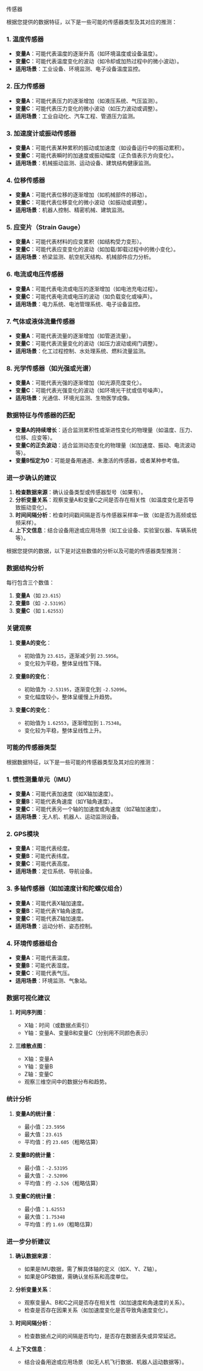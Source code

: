 传感器

根据您提供的数据特征，以下是一些可能的传感器类型及其对应的推测：

### 1. **温度传感器**
   - **变量A**：可能代表温度的逐渐升高（如环境温度或设备温度）。
   - **变量C**：可能代表温度变化的波动（如冷却或加热过程中的微小波动）。
   - **适用场景**：工业设备、环境监测、电子设备温度监控。

### 2. **压力传感器**
   - **变量A**：可能代表压力的逐渐增加（如液压系统、气压监测）。
   - **变量C**：可能代表压力变化的微小波动（如压力波动或调整）。
   - **适用场景**：工业自动化、汽车工程、管道压力监测。

### 3. **加速度计或振动传感器**
   - **变量A**：可能代表某种累积的振动或加速度（如设备运行中的振动累积）。
   - **变量C**：可能代表瞬时的加速度或振动幅度（正负值表示方向变化）。
   - **适用场景**：机械振动监测、运动设备、建筑结构健康监测。

### 4. **位移传感器**
   - **变量A**：可能代表位移的逐渐增加（如机械部件的移动）。
   - **变量C**：可能代表位移变化的微小波动（如振动或调整）。
   - **适用场景**：机器人控制、精密机械、建筑监测。

### 5. **应变片（Strain Gauge）**
   - **变量A**：可能代表材料的应变累积（如结构受力变形）。
   - **变量C**：可能代表应变变化的波动（如加载/卸载过程中的微小变化）。
   - **适用场景**：桥梁监测、航空航天结构、机械部件应力分析。

### 6. **电流或电压传感器**
   - **变量A**：可能代表电流或电压的逐渐增加（如电池充电过程）。
   - **变量C**：可能代表电流或电压的波动（如负载变化或噪声）。
   - **适用场景**：电力系统、电池管理系统、电子设备监控。

### 7. **气体或液体流量传感器**
   - **变量A**：可能代表流量的逐渐增加（如管道流量）。
   - **变量C**：可能代表流量变化的波动（如压力波动或阀门调整）。
   - **适用场景**：化工过程控制、水处理系统、燃料流量监测。

### 8. **光学传感器（如光强或光谱）**
   - **变量A**：可能代表光强的逐渐增加（如光源亮度变化）。
   - **变量C**：可能代表光强变化的波动（如环境光干扰或信号噪声）。
   - **适用场景**：光通信、环境光监测、生物医学成像。

### 数据特征与传感器的匹配
- **变量A的持续增长**：适合监测累积性或渐进性变化的物理量（如温度、压力、位移、应变等）。
- **变量C的正负波动**：适合监测动态变化的物理量（如加速度、振动、电流波动等）。
- **变量B恒定为0**：可能是备用通道、未激活的传感器，或者某种参考值。

### 进一步确认的建议
1. **检查数据来源**：确认设备类型或传感器型号（如果有）。
2. **分析变量关系**：观察变量A和变量C之间是否存在相关性（如温度变化是否导致振动变化）。
3. **时间间隔分析**：检查时间戳间隔是否与传感器采样率一致（如是否为高频或低频采样）。
4. **上下文信息**：结合设备用途或应用场景（如工业设备、实验室仪器、车辆系统等）。

根据您提供的数据，以下是对这些数值的分析以及可能的传感器类型推测：

### 数据结构分析
每行包含三个数值：
1. **变量A**（如 `23.615`）
2. **变量B**（如 `-2.53195`）
3. **变量C**（如 `1.62553`）

### 关键观察
1. **变量A的变化**：
   - 初始值为 `23.615`，逐渐减少到 `23.5956`。
   - 变化较为平稳，整体呈线性下降。

2. **变量B的变化**：
   - 初始值为 `-2.53195`，逐渐变化到 `-2.52096`。
   - 变化幅度较小，整体呈缓慢上升趋势。

3. **变量C的变化**：
   - 初始值为 `1.62553`，逐渐增加到 `1.75348`。
   - 变化较为平稳，整体呈线性上升。

### 可能的传感器类型
根据数据特征，以下是一些可能的传感器类型及其对应的推测：

### 1. **惯性测量单元（IMU）**
   - **变量A**：可能代表加速度（如X轴加速度）。
   - **变量B**：可能代表角速度（如Y轴角速度）。
   - **变量C**：可能代表另一个轴的加速度或角速度（如Z轴加速度）。
   - **适用场景**：无人机、机器人、运动监测设备。

### 2. **GPS模块**
   - **变量A**：可能代表经度。
   - **变量B**：可能代表纬度。
   - **变量C**：可能代表高度。
   - **适用场景**：定位系统、导航设备。

### 3. **多轴传感器（如加速度计和陀螺仪组合）**
   - **变量A**：可能代表X轴加速度。
   - **变量B**：可能代表Y轴角速度。
   - **变量C**：可能代表Z轴加速度。
   - **适用场景**：运动分析、姿态控制。

### 4. **环境传感器组合**
   - **变量A**：可能代表温度。
   - **变量B**：可能代表湿度。
   - **变量C**：可能代表气压。
   - **适用场景**：环境监测、气象站。

### 数据可视化建议
1. **时间序列图**：
   - X轴：时间（或数据点索引）
   - Y轴：变量A、变量B和变量C（分别用不同颜色表示）

2. **三维散点图**：
   - X轴：变量A
   - Y轴：变量B
   - Z轴：变量C
   - 观察三维空间中的数据分布和趋势。

### 统计分析
1. **变量A的统计量**：
   - 最小值：`23.5956`
   - 最大值：`23.615`
   - 平均值：约 `23.605`（粗略估算）

2. **变量B的统计量**：
   - 最小值：`-2.53195`
   - 最大值：`-2.52096`
   - 平均值：约 `-2.526`（粗略估算）

3. **变量C的统计量**：
   - 最小值：`1.62553`
   - 最大值：`1.75348`
   - 平均值：约 `1.69`（粗略估算）

### 进一步分析建议
1. **确认数据来源**：
   - 如果是IMU数据，需了解具体轴的定义（如X、Y、Z轴）。
   - 如果是GPS数据，需确认坐标系和高度单位。

2. **分析变量关系**：
   - 观察变量A、B和C之间是否存在相关性（如加速度和角速度的关系）。
   - 检查是否存在因果关系（如加速度变化是否导致角速度变化）。

3. **时间间隔分析**：
   - 检查数据点之间的间隔是否均匀，是否存在数据丢失或异常延迟。

4. **上下文信息**：
   - 结合设备用途或应用场景（如无人机飞行数据、机器人运动数据等）。

